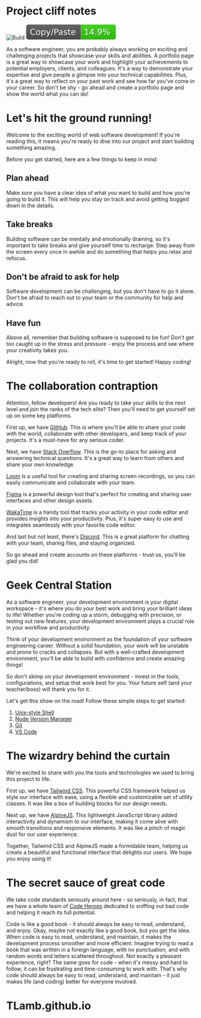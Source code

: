 # Project cliff notes

![Build](https://github.com/ensign-cs220/portfolio/actions/workflows/build.yml/badge.svg)
![Copy/Paste](https://raw.githubusercontent.com/ensign-cs220/portfolio/stats/report/jscpd-badge.svg)

As a software engineer, you are probably always working on exciting and challenging projects that showcase your skills and abilities. A portfolio page is a great way to showcase your work and highlight your achievements to potential employers, clients, and colleagues. It's a way to demonstrate your expertise and give people a glimpse into your technical capabilities. Plus, it's a great way to reflect on your past work and see how far you've come in your career. So don't be shy - go ahead and create a portfolio page and show the world what you can do!

# Let's hit the ground running!

Welcome to the exciting world of web software development! If you're reading this, it means you're ready to dive into our project and start building something amazing.

Before you get started, here are a few things to keep in mind:

## Plan ahead

Make sure you have a clear idea of what you want to build and how you're going to build it. This will help you stay on track and avoid getting bogged down in the details.

## Take breaks

Building software can be mentally and emotionally draining, so it's important to take breaks and give yourself time to recharge. Step away from the screen every once in awhile and do something that helps you relax and refocus.

## Don't be afraid to ask for help

Software development can be challenging, but you don't have to go it alone. Don't be afraid to reach out to your team or the community for help and advice.

## Have fun

Above all, remember that building software is supposed to be fun! Don't get too caught up in the stress and pressure - enjoy the process and see where your creativity takes you.

Alright, now that you're ready to roll, it's time to get started! Happy coding!

# The collaboration contraption

Attention, fellow developers! Are you ready to take your skills to the next level and join the ranks of the tech elite? Then you'll need to get yourself set up on some key platforms.

First up, we have [GitHub](https://github.com/). This is where you'll be able to share your code with the world, collaborate with other developers, and keep track of your projects. It's a must-have for any serious coder.

Next, we have [Stack Overflow](https://stackoverflow.com/). This is the go-to place for asking and answering technical questions. It's a great way to learn from others and share your own knowledge.

[Loom](https://www.loom.com/) is a useful tool for creating and sharing screen recordings, so you can easily communicate and collaborate with your team.

[Figma](https://www.figma.com/) is a powerful design tool that's perfect for creating and sharing user interfaces and other design assets.

[WakaTime](https://wakatime.com/dashboard) is a handy tool that tracks your activity in your code editor and provides insights into your productivity. Plus, it's super easy to use and integrates seamlessly with your favorite code editor.

And last but not least, there's [Discord](https://discord.com/). This is a great platform for chatting with your team, sharing files, and staying organized.

So go ahead and create accounts on these platforms - trust us, you'll be glad you did!

# Geek Central Station

As a software engineer, your development environment is your digital workspace - it's where you do your best work and bring your brilliant ideas to life! Whether you're coding up a storm, debugging with precision, or testing out new features, your development environment plays a crucial role in your workflow and productivity.

Think of your development environment as the foundation of your software engineering career. Without a solid foundation, your work will be unstable and prone to cracks and collapses. But with a well-crafted development environment, you'll be able to build with confidence and create amazing things!

So don't skimp on your development environment - invest in the tools, configurations, and setup that work best for you. Your future self (and your teacher/boss) will thank you for it.

Let's get this show on the road! Follow these simple steps to get started:

1.  [Unix-style Shell](docs/shell.md)
2.  [Node Version Manager](docs/nvm.md)
3.  [Git](docs/git.md)
4.  [VS Code](docs/vscode.md)

# The wizardry behind the curtain

We're excited to share with you the tools and technologies we used to bring this project to life.

First up, we have [Tailwind CSS](https://tailwindcss.com/docs). This powerful CSS framework helped us style our interface with ease, using a flexible and customizable set of utility classes. It was like a box of building blocks for our design needs.

Next up, we have [AlpineJS](https://alpinejs.dev/). This lightweight JavaScript library added interactivity and dynamism to our interface, making it come alive with smooth transitions and responsive elements. It was like a pinch of magic dust for our user experience.

Together, Tailwind CSS and AlpineJS made a formidable team, helping us create a beautiful and functional interface that delights our users. We hope you enjoy using it!

# The secret sauce of great code

We take code standards seriously around here - so seriously, in fact, that we have a whole team of [Code Heroes](/docs/code-standards.md) dedicated to sniffing out bad code and helping it reach its full potential.

Code is like a good book - it should always be easy to read, understand, and enjoy. Okay, maybe not exactly like a good book, but you get the idea. When code is easy to read, understand, and maintain, it makes the development process smoother and more efficient. Imagine trying to read a book that was written in a foreign language, with no punctuation, and with random words and letters scattered throughout. Not exactly a pleasant experience, right? The same goes for code - when it's messy and hard to follow, it can be frustrating and time-consuming to work with. That's why code should always be easy to read, understand, and maintain - it just makes life (and coding) better for everyone involved.
# TLamb.github.io
